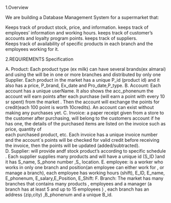  
1.Overview 

We are building a Database Management System for a supermarket that: 

Keeps track of product stock, price, and information. 
keeps track of employees’ information and working hours. 
keeps track of customer’s accounts and loyalty program points. 
keeps track of suppliers.  
Keeps track of availability of specific products in each branch and the employees working for it. 

2.REQUIREMENTS Specification 

A. Product: Each product type (ex milk) can have several brands(ex almarai) and using the  will be 
in one or more branches  and distributed by only one Supplier. Each product in the market has a unique 
P_id (product id)  and it also has a price, P_brand, Ex_date and Pro_date,P_type. 
B. Account: Each account has a unique userName. It also shows the acc_phonenum the account will earn 
points after each purchase (will earn a point with every 10 sr spent) from the market . Then the  account 
will exchange the points for credit(each 100 point is worth 10credits). An account can exist without 
making any purchases yet. 
C. Invoice: a paper receipt given from a store to the customer after purchasing, will belong to the customers 
account if he has one, the details of the purchased items are listed on the invoice such as price, quantity of  
each purchased  product, etc. Each invoice has a unique invoice number and the account´s points will be 
checked for valid credit before receiving the invoice, then the points will be updated (added/subtracted).  
D. Supplier: will provide andf stock product’s according to specific schedule . Each supplier supplies 
many products and will have a unique id (S_ID )and it has S_name, S_phone number ,S_ location. 
E. employee: is a worker who works in only one branch and position(an employee can either work for , or 
manage a branch), each employee has working hours (shift), E_ID, E_name, E_phonenum, 
E_salary,E_Position, E_Shift: 
F. Branch: The market has many branches that contains many products , employees and a manager (a 
branch has at least 5 and up to 15 employees ) , each branch has an  address (zip,city) ,B_phonenum and a 
unique B_id. 
